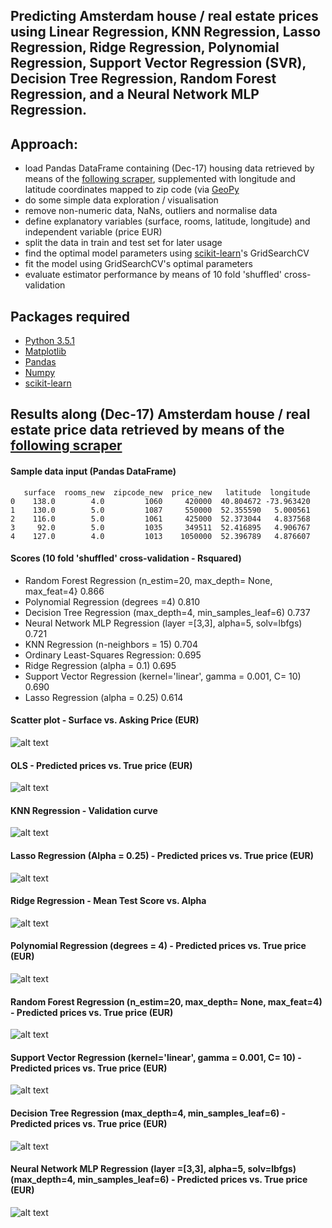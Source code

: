 
## Predicting Amsterdam house / real estate prices using Linear Regression, KNN Regression, Lasso Regression, Ridge Regression, Polynomial Regression, Support Vector Regression (SVR), Decision Tree Regression, Random Forest Regression, and a Neural Network MLP Regression.

## Approach:

- load Pandas DataFrame containing (Dec-17) housing data retrieved by means of the [following scraper](https://github.com/Weesper1985/Funda-Scraper), supplemented with longitude and latitude coordinates mapped to zip code (via [GeoPy](https://geopy.readthedocs.io/en/1.10.0/#)
- do some simple data exploration / visualisation
- remove non-numeric data, NaNs, outliers and normalise data
- define explanatory variables (surface, rooms, latitude, longitude) and independent variable (price EUR)
- split the data in train and test set for later usage
- find the optimal model parameters using [scikit-learn](http://scikit-learn.org/stable/)'s GridSearchCV
- fit the model using GridSearchCV's optimal parameters
- evaluate estimator performance by means of 10 fold 'shuffled' cross-validation

## Packages required

- [Python 3.5.1](https://www.python.org/downloads/release/python-351/)
- [Matplotlib](https://matplotlib.org/)
- [Pandas](https://pandas.pydata.org/)
- [Numpy](https://docs.scipy.org/doc/)
- [scikit-learn](http://scikit-learn.org/stable/)

## Results along (Dec-17) Amsterdam house / real estate price data retrieved by means of the [following scraper](https://github.com/Weesper1985/Funda-Scraper)

#### Sample data input (Pandas DataFrame)
```
   surface  rooms_new  zipcode_new  price_new   latitude  longitude
0    138.0        4.0         1060     420000  40.804672 -73.963420
1    130.0        5.0         1087     550000  52.355590   5.000561
2    116.0        5.0         1061     425000  52.373044   4.837568
3     92.0        5.0         1035     349511  52.416895   4.906767
4    127.0        4.0         1013    1050000  52.396789   4.876607
```
#### Scores (10 fold 'shuffled' cross-validation - Rsquared)

- Random Forest Regression (n_estim=20, max_depth= None, max_feat=4}    0.866
- Polynomial Regression (degrees =4)                                    0.810
- Decision Tree Regression (max_depth=4, min_samples_leaf=6)            0.737
- Neural Network MLP Regression (layer =[3,3], alpha=5, solv=lbfgs)     0.721
- KNN Regression (n-neighbors = 15)                                     0.704
- Ordinary Least-Squares Regression:                                    0.695
- Ridge Regression (alpha = 0.1)                                        0.695
- Support Vector Regression (kernel='linear', gamma = 0.001, C= 10)     0.690
- Lasso Regression (alpha = 0.25)                                       0.614


#### Scatter plot - Surface vs. Asking Price (EUR)

![alt text](https://github.com/Weesper1985/Python_Portfolio__VaR_Tool/blob/master/Tab11.png)

#### OLS - Predicted prices vs. True price (EUR)

![alt text](https://github.com/Weesper1985/Python_Portfolio__VaR_Tool/blob/master/Tab11.png)

#### KNN Regression - Validation curve

![alt text](https://github.com/Weesper1985/Python_Portfolio__VaR_Tool/blob/master/Tab11.png)

#### Lasso Regression (Alpha = 0.25) - Predicted prices vs. True price (EUR)

![alt text](https://github.com/Weesper1985/Python_Portfolio__VaR_Tool/blob/master/Tab11.png)

#### Ridge Regression - Mean Test Score vs. Alpha

![alt text](https://github.com/Weesper1985/Python_Portfolio__VaR_Tool/blob/master/Tab11.png)

#### Polynomial Regression (degrees = 4) - Predicted prices vs. True price (EUR)

![alt text](https://github.com/Weesper1985/Python_Portfolio__VaR_Tool/blob/master/Tab11.png)

#### Random Forest Regression (n_estim=20, max_depth= None, max_feat=4) - Predicted prices vs. True price (EUR)

![alt text](https://github.com/Weesper1985/Python_Portfolio__VaR_Tool/blob/master/Tab11.png)

#### Support Vector Regression (kernel='linear', gamma = 0.001, C= 10) - Predicted prices vs. True price (EUR)

![alt text](https://github.com/Weesper1985/Python_Portfolio__VaR_Tool/blob/master/Tab11.png)

#### Decision Tree Regression (max_depth=4, min_samples_leaf=6)  - Predicted prices vs. True price (EUR)

![alt text](https://github.com/Weesper1985/Python_Portfolio__VaR_Tool/blob/master/Tab11.png)

#### Neural Network MLP Regression (layer =[3,3], alpha=5, solv=lbfgs) (max_depth=4, min_samples_leaf=6)  - Predicted prices vs. True price (EUR)

![alt text](https://github.com/Weesper1985/Python_Portfolio__VaR_Tool/blob/master/Tab11.png)
